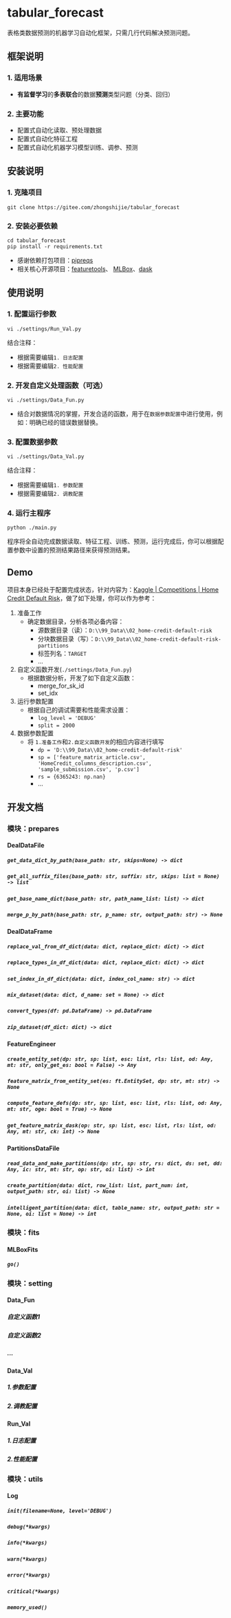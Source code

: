 # tabular_forecast
表格类数据预测的机器学习自动化框架，只需几行代码解决预测问题。
## 框架说明
### 1. 适用场景
- **有监督学习**的**多表联合**的数据**预测**类型问题（分类、回归）
### 2. 主要功能
- 配置式自动化读取、预处理数据
- 配置式自动化特征工程
- 配置式自动化机器学习模型训练、调参、预测

## 安装说明
### 1. 克隆项目
```shell script
git clone https://gitee.com/zhongshijie/tabular_forecast
```
### 2. 安装必要依赖
```shell script
cd tabular_forecast
pip install -r requirements.txt
```
- 感谢依赖打包项目：[pipreqs](https://github.com/bndr/pipreqs)
- 相关核心开源项目：[featuretools](https://docs.featuretools.com/en/stable/)、 [MLBox](https://mlbox.readthedocs.io/en/latest/)、[dask](https://docs.dask.org/en/latest/install.html)
## 使用说明
### 1. 配置运行参数
```shell script
vi ./settings/Run_Val.py
```
结合注释：
- 根据需要编辑```1. 日志配置```
- 根据需要编辑```2. 性能配置```
### 2. 开发自定义处理函数（可选）
```shell script
vi ./settings/Data_Fun.py
```
- 结合对数据情况的掌握，开发合适的函数，用于在```数据参数配置```中进行使用，例如：明确已经的错误数据替换。
### 3. 配置数据参数
```shell script
vi ./settings/Data_Val.py
```
结合注释：
- 根据需要编辑```1. 参数配置```
- 根据需要编辑```2. 调教配置```
### 4. 运行主程序
```shell script
python ./main.py
```
程序将全自动完成数据读取、特征工程、训练、预测，运行完成后，你可以根据配置参数中设置的预测结果路径来获得预测结果。
    

## Demo
项目本身已经处于配置完成状态，针对内容为：[Kaggle | Competitions | Home Credit Default Risk](https://www.kaggle.com/c/home-credit-default-risk)，做了如下处理，你可以作为参考：
1. 准备工作
    - 确定数据目录，分析各项必备内容：
        - 源数据目录（读）：```D:\\99_Data\\02_home-credit-default-risk```
        - 分块数据目录（写）：```D:\\99_Data\\02_home-credit-default-risk-partitions```
        - 标签列名：```TARGET```
        - ...
2. 自定义函数开发(```./settings/Data_Fun.py```)
    - 根据数据分析，开发了如下自定义函数：
        - merge_for_sk_id
        - set_idx
3. 运行参数配置
    - 根据自己的调试需要和性能需求设置：
        - ```log_level = 'DEBUG'```
        - ```split = 2000```
4. 数据参数配置
    - 将 ```1.准备工作```和```2.自定义函数开发```的相应内容进行填写
        - ```dp = 'D:\\99_Data\\02_home-credit-default-risk'```
        - ```sp = ['feature_matrix_article.csv', 'HomeCredit_columns_description.csv', 'sample_submission.csv', 'p.csv']```
        - ```rs = {6365243: np.nan}```
        - ...

## 开发文档
### 模块：prepares
#### DealDataFile
##### ```get_data_dict_by_path(base_path: str, skips=None) -> dict```
##### ```get_all_suffix_files(base_path: str, suffix: str, skips: list = None) -> list```
##### ```get_base_name_dict(base_path: str, path_name_list: list) -> dict```
##### ```merge_p_by_path(base_path: str, p_name: str, output_path: str) -> None```
#### DealDataFrame
##### ```replace_val_from_df_dict(data: dict, replace_dict: dict) -> dict```
##### ```replace_types_in_df_dict(data: dict, replace_dict: dict) -> dict```
##### ```set_index_in_df_dict(data: dict, index_col_name: str) -> dict```
##### ```mix_dataset(data: dict, d_name: set = None) -> dict```
##### ```convert_types(df: pd.DataFrame) -> pd.DataFrame```
##### ```zip_dataset(df_dict: dict) -> dict```
#### FeatureEngineer
##### ```create_entity_set(dp: str, sp: list, esc: list, rls: list, od: Any, mt: str, only_get_es: bool = False) -> Any```
##### ```feature_matrix_from_entity_set(es: ft.EntitySet, dp: str, mt: str) -> None```
##### ```compute_feature_defs(dp: str, sp: list, esc: list, rls: list, od: Any, mt: str, oge: bool = True) -> None```
##### ```get_feature_matrix_dask(op: str, sp: list, esc: list, rls: list, od: Any, mt: str, ck: int) -> None```
#### PartitionsDataFile
##### ```read_data_and_make_partitions(dp: str, sp: str, rs: dict, ds: set, dd: Any, ic: str, mt: str, op: str, oi: list) -> int```
##### ```create_partition(data: dict, row_list: list, part_num: int, output_path: str, oi: list) -> None```
##### ```intelligent_partition(data: dict, table_name: str, output_path: str = None, oi: list = None) -> int```
### 模块：fits
#### MLBoxFits
##### ```go()```
### 模块：setting
#### Data_Fun
##### 自定义函数1
##### 自定义函数2
##### ...
#### Data_Val
##### 1.参数配置
##### 2.调教配置
#### Run_Val
##### 1.日志配置
##### 2.性能配置
### 模块：utils
#### Log
##### ```init(filename=None, level='DEBUG')```
##### ```debug(*kwargs)```
##### ```info(*kwargs)```
##### ```warn(*kwargs)```
##### ```error(*kwargs)```
##### ```critical(*kwargs)```
##### ```memory_used()```
